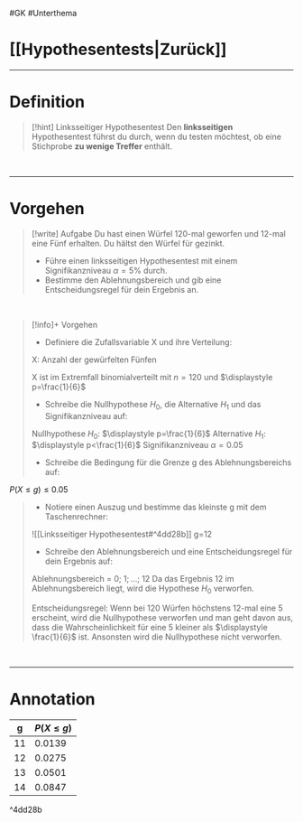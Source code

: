 #GK #Unterthema

# [[Hypothesentests|Zurück]]

___
# Definition

>[!hint] Linksseitiger Hypothesentest
>Den **linksseitigen** Hypothesentest führst du durch, wenn du testen möchtest, ob eine Stichprobe **zu wenige Treffer** enthält.

<br>

___
# Vorgehen

>[!write] Aufgabe
>Du hast einen Würfel 120-mal geworfen und 12-mal eine Fünf erhalten.
>Du hältst den Würfel für gezinkt.
>- Führe einen linksseitigen Hypothesentest mit einem Signifikanzniveau $\alpha =5$% durch.
>- Bestimme den Ablehnungsbereich und gib eine Entscheidungsregel für dein Ergebnis an.  

<br>

>[!info]+ Vorgehen
>- Definiere die Zufallsvariable X und ihre Verteilung:
>
>X: Anzahl der gewürfelten Fünfen
>
>X ist im Extremfall binomialverteilt mit $n=120$ und $\displaystyle p=\frac{1}{6}$
>
>- Schreibe die Nullhypothese $H_0$, die Alternative $H_1$ und das Signifikanzniveau auf:
>
>Nullhypothese $H_0$: $\displaystyle p=\frac{1}{6}$
>Alternative $H_1$: $\displaystyle p<\frac{1}{6}$
>Signifikanzniveau $\alpha = 0.05$
>
>- Schreibe die Bedingung für die Grenze g des Ablehnungsbereichs auf:
>
$P(X\leq g) \leq 0.05$
>
>- Notiere einen Auszug und bestimme das kleinste g mit dem Taschenrechner:
>
>![[Linksseitiger Hypothesentest#^4dd28b]]
>g=12
>
>- Schreibe den Ablehnungsbereich und eine Entscheidungsregel für dein Ergebnis auf:
>
>Ablehnungsbereich = ${0;\ 1;...;\ 12}$
>Da das Ergebnis 12 im Ablehnungsbereich liegt, wird die Hypothese $H_0$ verworfen. 
>
>Entscheidungsregel:
>Wenn bei 120 Würfen höchstens 12-mal eine 5 erscheint, wird die Nullhypothese verworfen und man geht davon aus, dass die Wahrscheinlichkeit für eine 5 kleiner als $\displaystyle \frac{1}{6}$ ist. 
>Ansonsten wird die Nullhypothese nicht verworfen. 

<br>

___
# Annotation

| g | $P(X\leq g)$ |
| ---- | ---- |
| 11 | 0.0139 |
| 12 | 0.0275 |
| 13 | 0.0501 |
| 14 | 0.0847 |

^4dd28b
